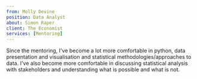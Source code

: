```yaml
---
from: Molly Devine
position: Data Analyst
about: Simon Raper
client: The Economist
services: [Mentoring]
---
```


Since the mentoring, I've become a lot more comfortable in python, data presentation and visualisation and statistical methodologies/approaches to data. I've also become more comfortable in discussing statistical analysis with stakeholders and understanding what is possible and what is not.
